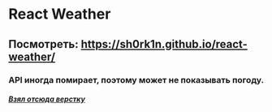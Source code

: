 # React Weather
## Посмотреть: https://sh0rk1n.github.io/react-weather/

### API иногда помирает, поэтому может не показывать погоду.
##### [Взял отсюда верстку](https://github.com/YozieB/weather-react)
